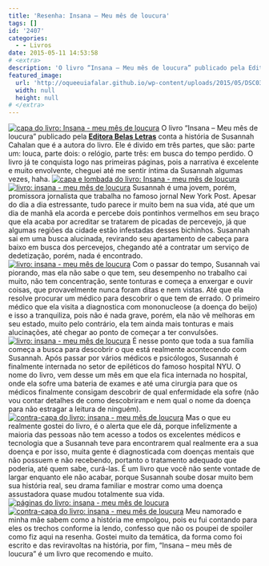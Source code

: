 ```yaml
---
title: 'Resenha: Insana – Meu mês de loucura'
tags: []
id: '2407'
categories:
  - - Livros
date: 2015-05-11 14:53:58
# <extra>
description: 'O livro “Insana – Meu mês de loucura” publicado pela Editora Belas Letras conta a história de Susannah Cahalan que é a autora do livro. Ele é divido em três partes, que são: parte um: louca, parte dois: o relógio, parte três: em busca do tempo perdido. O livro já te conquista logo nas primeiras páginas, pois a narrativa é excelente e muito envolvente, cheguei até me sentir íntima da Susannah algumas vezes, haha. Susannah é uma jovem, porém, promissora jornalista que trabalha no famoso jornal New York Post. Apesar do dia a dia estressante, tudo parece ir muito bem na sua vida, até que um dia de manhã ela acorda e percebe dois pontinhos vermelhos em seu braço que ela acaba por acreditar se tratarem de picadas de percevejo, já que algumas regiões da cidade estão infestadas desses bichinhos. &hellip;'
featured_image: 
  url: 'http://oqueeuiafalar.github.io/wp-content/uploads/2015/05/DSC03722-1024x768.jpg'
  width: null
  height: null
# </extra>
---
```


[![capa do livro: Insana - meu mês de loucura](/wp-content/uploads/2015/05/DSC03722-1024x768.jpg)](/wp-content/uploads/2015/05/DSC03722.jpg) O livro “Insana – Meu mês de loucura” publicado pela **[Editora Belas Letras](http://belasletras.com.br/detalhe-livro.php?t=Insana:%20meu%20m%C3%AAs%20de%20loucura&livro=55)** conta a história de Susannah Cahalan que é a autora do livro. Ele é divido em três partes, que são: parte um: louca, parte dois: o relógio, parte três: em busca do tempo perdido. O livro já te conquista logo nas primeiras páginas, pois a narrativa é excelente e muito envolvente, cheguei até me sentir íntima da Susannah algumas vezes, haha. [![capa e lombada do livro: Insana - meu mês de loucura ](/wp-content/uploads/2015/05/DSC03723-1024x768.jpg)](/wp-content/uploads/2015/05/DSC03723.jpg) [![livro: insana - meu mês de loucura ](/wp-content/uploads/2015/05/DSC03726-1024x768.jpg)](/wp-content/uploads/2015/05/DSC03726.jpg) Susannah é uma jovem, porém, promissora jornalista que trabalha no famoso jornal New York Post. Apesar do dia a dia estressante, tudo parece ir muito bem na sua vida, até que um dia de manhã ela acorda e percebe dois pontinhos vermelhos em seu braço que ela acaba por acreditar se tratarem de picadas de percevejo, já que algumas regiões da cidade estão infestadas desses bichinhos. Susannah sai em uma busca alucinada, revirando seu apartamento de cabeça para baixo em busca dos percevejos, chegando até a contratar um serviço de dedetização, porém, nada é encontrado. [![livro: insana - meu mês de loucura ](/wp-content/uploads/2015/05/DSC03728-1024x768.jpg)](/wp-content/uploads/2015/05/DSC03728.jpg) Com o passar do tempo, Susannah vai piorando, mas ela não sabe o que tem, seu desempenho no trabalho cai muito, não tem concentração, sente tonturas e começa a enxergar e ouvir coisas, que provavelmente nunca foram ditas e nem vistas. Até que ela resolve procurar um médico para descobrir o que tem de errado. O primeiro médico que ela visita a diagnostica com mononucleose (a doença do beijo) e isso a tranquiliza, pois não é nada grave, porém, ela não vê melhoras em seu estado, muito pelo contrário, ela tem ainda mais tonturas e mais alucinações, até chegar ao ponto de começar a ter convulsões. [![livro: insana - meu mês de loucura ](/wp-content/uploads/2015/05/DSC03727-1024x768.jpg)](/wp-content/uploads/2015/05/DSC03727.jpg) É nesse ponto que toda a sua família começa a busca para descobrir o que está realmente acontecendo com Susannah. Após passar por vários médicos e psicólogos, Susannah é finalmente internada no setor de epiléticos do famoso hospital NYU. O nome do livro, vem desse um mês em que ela fica internada no hospital, onde ela sofre uma bateria de exames e até uma cirurgia para que os médicos finalmente consigam descobrir de qual enfermidade ela sofre (não vou contar detalhes de como descobriram e nem qual o nome da doença para não estragar a leitura de ninguém). [![contra-capa do livro: insana - meu mês de loucura ](/wp-content/uploads/2015/05/DSC03729-1024x768.jpg)](/wp-content/uploads/2015/05/DSC03729.jpg) Mas o que eu realmente gostei do livro, é o alerta que ele dá, porque infelizmente a maioria das pessoas não tem acesso a todos os excelentes médicos e tecnologia que a Susannah teve para encontrarem qual realmente era a sua doença e por isso, muita gente é diagnosticada com doenças mentais que não possuem e não recebendo, portanto o tratamento adequado que poderia, até quem sabe, curá-las. É um livro que você não sente vontade de largar enquanto ele não acabar, porque Susannah soube dosar muito bem sua história real, seu drama familiar e mostrar como uma doença assustadora quase mudou totalmente sua vida. [![páginas do livro: insana - meu mês de loucura ](/wp-content/uploads/2015/05/DSC03724-1024x768.jpg)](/wp-content/uploads/2015/05/DSC03724.jpg) [![contra-capa do livro: insana - meu mês de loucura ](/wp-content/uploads/2015/05/DSC03725-1024x768.jpg)](/wp-content/uploads/2015/05/DSC03725.jpg) Meu namorado e minha mãe sabem como a história me empolgou, pois eu fui contando para eles os trechos conforme ia lendo, confesso que não os poupei de spoiler como fiz aqui na resenha. Gostei muito da temática, da forma como foi escrito e das reviravoltas na história, por fim, “Insana – meu mês de loucura” é um livro que recomendo e muito.
